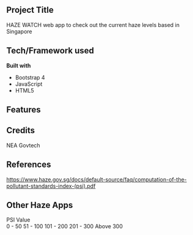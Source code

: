 ## Project Title
HAZE WATCH web app to check out the current haze levels based in Singapore

## Tech/Framework used
**Built with**
- Bootstrap 4
- JavaScript
- HTML5

## Features

## Credits
NEA 
Govtech

## References
https://www.haze.gov.sg/docs/default-source/faq/computation-of-the-pollutant-standards-index-(psi).pdf


## Other Haze Apps

PSI Value	
0 - 50
51 - 100
101 - 200
201 - 300
Above 300

